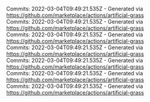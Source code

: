 Commits: 2022-03-04T09:49:21.535Z - Generated via https://github.com/marketplace/actions/artificial-grass
<br>
Commits: 2022-03-04T09:49:21.535Z - Generated via https://github.com/marketplace/actions/artificial-grass
<br>
Commits: 2022-03-04T09:49:21.535Z - Generated via https://github.com/marketplace/actions/artificial-grass
<br>
Commits: 2022-03-04T09:49:21.535Z - Generated via https://github.com/marketplace/actions/artificial-grass
<br>
Commits: 2022-03-04T09:49:21.535Z - Generated via https://github.com/marketplace/actions/artificial-grass
<br>
Commits: 2022-03-04T09:49:21.535Z - Generated via https://github.com/marketplace/actions/artificial-grass
<br>
Commits: 2022-03-04T09:49:21.535Z - Generated via https://github.com/marketplace/actions/artificial-grass
<br>

